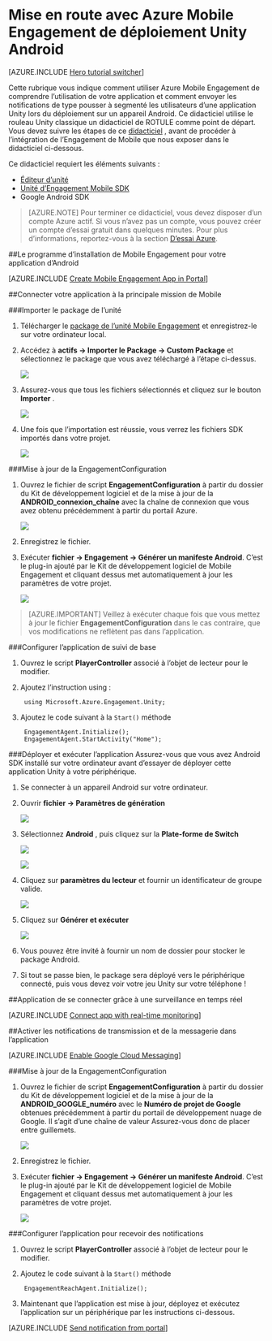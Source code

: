 <properties
    pageTitle="Mise en route avec Azure Mobile Engagement de déploiement Unity Android"
    description="Découvrez comment utiliser Azure Mobile Engagement avec Analytique et d’envoyer des Notifications pour les applications Unity déployer sur des périphériques d’e/s."
    services="mobile-engagement"
    documentationCenter="unity"
    authors="piyushjo"
    manager="erikre"
    editor="" />

<tags
    ms.service="mobile-engagement"
    ms.workload="mobile"
    ms.tgt_pltfrm="mobile-unity-android"
    ms.devlang="dotnet"
    ms.topic="hero-article"
    ms.date="08/19/2016"
    ms.author="piyushjo" />

# <a name="get-started-with-azure-mobile-engagement-for-unity-android-deployment"></a>Mise en route avec Azure Mobile Engagement de déploiement Unity Android

[AZURE.INCLUDE [Hero tutorial switcher](../../includes/mobile-engagement-hero-tutorial-switcher.md)]

Cette rubrique vous indique comment utiliser Azure Mobile Engagement de comprendre l’utilisation de votre application et comment envoyer les notifications de type pousser à segmenté les utilisateurs d’une application Unity lors du déploiement sur un appareil Android.
Ce didacticiel utilise le rouleau Unity classique un didacticiel de ROTULE comme point de départ. Vous devez suivre les étapes de ce [didacticiel](mobile-engagement-unity-roll-a-ball.md) , avant de procéder à l’intégration de l’Engagement de Mobile que nous exposer dans le didacticiel ci-dessous. 

Ce didacticiel requiert les éléments suivants :

+ [Éditeur d’unité](http://unity3d.com/get-unity)
+ [Unité d’Engagement Mobile SDK](https://aka.ms/azmeunitysdk)
+ Google Android SDK

> [AZURE.NOTE] Pour terminer ce didacticiel, vous devez disposer d’un compte Azure actif. Si vous n’avez pas un compte, vous pouvez créer un compte d’essai gratuit dans quelques minutes. Pour plus d’informations, reportez-vous à la section [D’essai Azure](https://azure.microsoft.com/pricing/free-trial/?WT.mc_id=A0E0E5C02&amp;returnurl=http%3A%2F%2Fazure.microsoft.com%2Fen-us%2Fdocumentation%2Farticles%2Fmobile-engagement-unity-android-get-started).

##<a id="setup-azme"></a>Le programme d’installation de Mobile Engagement pour votre application d’Android

[AZURE.INCLUDE [Create Mobile Engagement App in Portal](../../includes/mobile-engagement-create-app-in-portal-new.md)]

##<a id="connecting-app"></a>Connecter votre application à la principale mission de Mobile

###<a name="import-the-unity-package"></a>Importer le package de l’unité

1. Télécharger le [package de l’unité Mobile Engagement](https://aka.ms/azmeunitysdk) et enregistrez-le sur votre ordinateur local. 

2. Accédez à **actifs -> Importer le Package -> Custom Package** et sélectionnez le package que vous avez téléchargé à l’étape ci-dessus. 

    ![][70] 

3. Assurez-vous que tous les fichiers sélectionnés et cliquez sur le bouton **Importer** . 

    ![][71] 

4. Une fois que l’importation est réussie, vous verrez les fichiers SDK importés dans votre projet.  

    ![][72] 

###<a name="update-the-engagementconfiguration"></a>Mise à jour de la EngagementConfiguration

1. Ouvrez le fichier de script **EngagementConfiguration** à partir du dossier du Kit de développement logiciel et de la mise à jour de la **ANDROID\_connexion\_chaîne** avec la chaîne de connexion que vous avez obtenu précédemment à partir du portail Azure.  

    ![][73]

2. Enregistrez le fichier. 

3. Exécuter **fichier -> Engagement -> Générer un manifeste Android**. C’est le plug-in ajouté par le Kit de développement logiciel de Mobile Engagement et cliquant dessus met automatiquement à jour les paramètres de votre projet. 

    ![][74]

> [AZURE.IMPORTANT] Veillez à exécuter chaque fois que vous mettez à jour le fichier **EngagementConfiguration** dans le cas contraire, que vos modifications ne reflètent pas dans l’application. 

###<a name="configure-the-app-for-basic-tracking"></a>Configurer l’application de suivi de base

1. Ouvrez le script **PlayerController** associé à l’objet de lecteur pour le modifier. 

2. Ajoutez l’instruction using :

        using Microsoft.Azure.Engagement.Unity;

3. Ajoutez le code suivant à la `Start()` méthode
    
        EngagementAgent.Initialize();
        EngagementAgent.StartActivity("Home");

###<a name="deploy-and-run-the-app"></a>Déployer et exécuter l’application
Assurez-vous que vous avez Android SDK installé sur votre ordinateur avant d’essayer de déployer cette application Unity à votre périphérique. 

1. Se connecter à un appareil Android sur votre ordinateur. 

2. Ouvrir **fichier -> Paramètres de génération** 

    ![][40]

3. Sélectionnez **Android** , puis cliquez sur la **Plate-forme de Switch**

    ![][51]

    ![][52]

4. Cliquez sur **paramètres du lecteur** et fournir un identificateur de groupe valide. 

    ![][53]

5. Cliquez sur **Générer et exécuter**

    ![][54]

6. Vous pouvez être invité à fournir un nom de dossier pour stocker le package Android. 

7. Si tout se passe bien, le package sera déployé vers le périphérique connecté, puis vous devez voir votre jeu Unity sur votre téléphone ! 

##<a id="monitor"></a>Application de se connecter grâce à une surveillance en temps réel

[AZURE.INCLUDE [Connect app with real-time monitoring](../../includes/mobile-engagement-connect-app-with-monitor.md)]

##<a id="integrate-push"></a>Activer les notifications de transmission et de la messagerie dans l’application

[AZURE.INCLUDE [Enable Google Cloud Messaging](../../includes/mobile-engagement-enable-google-cloud-messaging.md)]

###<a name="update-the-engagementconfiguration"></a>Mise à jour de la EngagementConfiguration

1. Ouvrez le fichier de script **EngagementConfiguration** à partir du dossier du Kit de développement logiciel et de la mise à jour de la **ANDROID\_GOOGLE\_numéro** avec le **Numéro de projet de Google** obtenues précédemment à partir du portail de développement nuage de Google. Il s’agit d’une chaîne de valeur Assurez-vous donc de placer entre guillemets. 

    ![][75]

2. Enregistrez le fichier. 

3. Exécuter **fichier -> Engagement -> Générer un manifeste Android**. C’est le plug-in ajouté par le Kit de développement logiciel de Mobile Engagement et cliquant dessus met automatiquement à jour les paramètres de votre projet. 

    ![][74]

###<a name="configure-the-app-to-receive-notifications"></a>Configurer l’application pour recevoir des notifications

1. Ouvrez le script **PlayerController** associé à l’objet de lecteur pour le modifier. 

2. Ajoutez le code suivant à la `Start()` méthode

        EngagementReachAgent.Initialize();

3. Maintenant que l’application est mise à jour, déployez et exécutez l’application sur un périphérique par les instructions ci-dessous. 

[AZURE.INCLUDE [Send notification from portal](../../includes/mobile-engagement-android-send-push-from-portal.md)]

<!-- Images -->
[40]: ./media/mobile-engagement-unity-android-get-started/40.png
[70]: ./media/mobile-engagement-unity-android-get-started/70.png
[71]: ./media/mobile-engagement-unity-android-get-started/71.png
[72]: ./media/mobile-engagement-unity-android-get-started/72.png
[73]: ./media/mobile-engagement-unity-android-get-started/73.png
[74]: ./media/mobile-engagement-unity-android-get-started/74.png
[75]: ./media/mobile-engagement-unity-android-get-started/75.png
[51]: ./media/mobile-engagement-unity-android-get-started/51.png
[52]: ./media/mobile-engagement-unity-android-get-started/52.png
[53]: ./media/mobile-engagement-unity-android-get-started/53.png
[54]: ./media/mobile-engagement-unity-android-get-started/54.png
